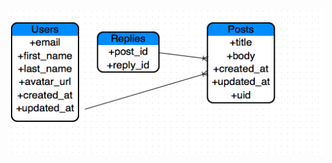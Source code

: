 ![ER diagram](https://raw.githubusercontent.com/ZacharyAdams/doge_nation/master/images/DogeNation.png)
